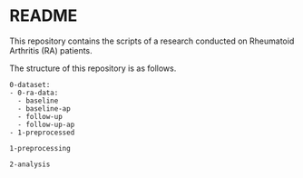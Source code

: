 # README

This repository contains the scripts of a research conducted on Rheumatoid Arthritis (RA) patients.

The structure of this repository is as follows.

```
0-dataset:
- 0-ra-data:
  - baseline
  - baseline-ap
  - follow-up
  - follow-up-ap
- 1-preprocessed

1-preprocessing

2-analysis
```
